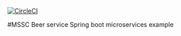 [![CircleCI](https://dl.circleci.com/status-badge/img/gh/rakes9146/mssc-beer-service/tree/main.svg?style=svg)](https://dl.circleci.com/status-badge/redirect/gh/rakes9146/mssc-beer-service/tree/main)

#MSSC Beer service
Spring boot microservices example